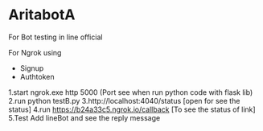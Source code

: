 # AritabotA
For Bot testing in line official

For Ngrok using 
 - Signup 
 - Authtoken 

1.start ngrok.exe http 5000 (Port see when run python code with flask lib)
2.run python testB.py
3.http://localhost:4040/status  [open for see the status]
4.run https://b24a33c5.ngrok.io/callback  [To see the status of link]
5.Test Add lineBot and see the reply message
